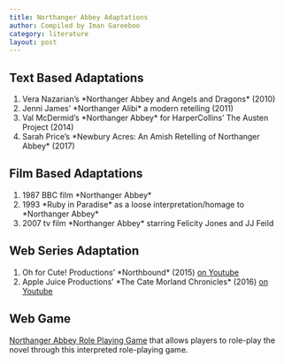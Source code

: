 ```yaml
---
title: Northanger Abbey Adaptations
author: Compiled by Iman Gareeboo
category: literature
layout: post
---
```


## Text Based Adaptations
<ol>
<li>Vera Nazarian’s *Northanger Abbey and Angels and Dragons* (2010)</li>
<li>Jenni James’ *Northanger Alibi* a modern retelling (2011)</li>
<li>Val McDermid’s *Northanger Abbey* for HarperCollins’ The Austen Project (2014)</li>
<li>Sarah Price’s *Newbury Acres: An Amish Retelling of Northanger Abbey* (2017)</li>
</ol>

## Film Based Adaptations 
<ol>
<li>1987 BBC film *Northanger Abbey*</li>
<li>1993 *Ruby in Paradise* as a loose interpretation/homage to *Northanger Abbey*</li>
<li>2007 tv film *Northanger Abbey* starring Felicity Jones and JJ Feild</li>
</ol>

## Web Series Adaptation
<ol>
<li> Oh for Cute! Productions’ *Northbound* (2015) <a href="https://www.youtube.com/playlist?list=PLEqPkbevFLepiWDw219fljXtUBXYV3pVe">on Youtube</a></li>
<li> Apple Juice Productions’ *The Cate Morland Chronicles* (2016) <a href="https://www.youtube.com/@thecatemorlandchronicles1912/featured">on Youtube</a></li>
</ol>

## Web Game
[Northanger Abbey Role Playing Game](https://spiralatlas.itch.io/northanger-abbey-the-game) that allows players to role-play the novel through this interpreted role-playing game.

